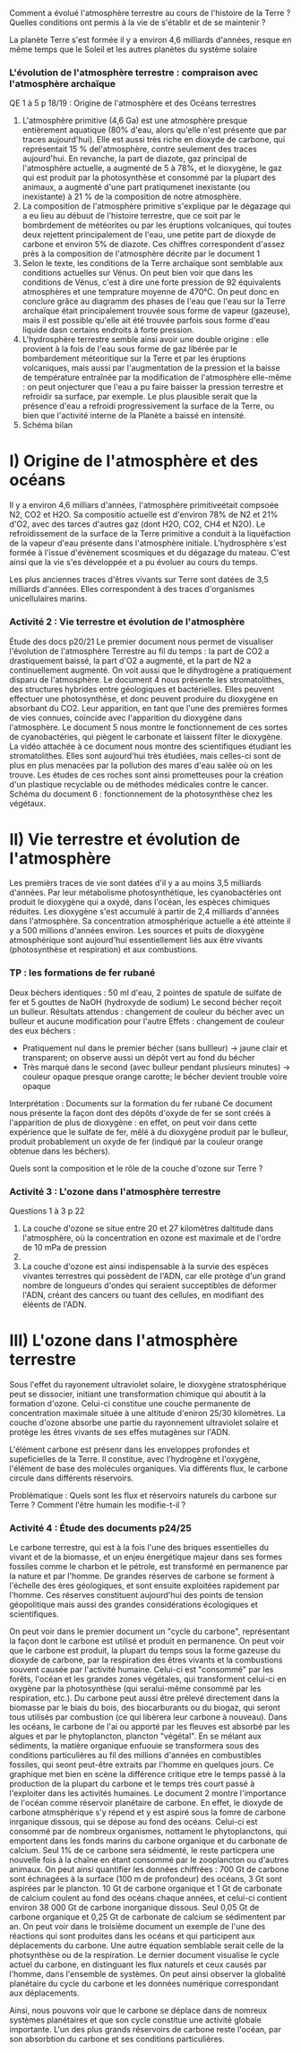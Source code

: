 Comment a évolué l'atmosphère terrestre au cours de l'histoire de la Terre ? Quelles conditions ont permis à la vie de s'établir et de se maintenir ?

La planète Terre s'est formée il y a environ 4,6 milliards d'années, resque en même temps que le Soleil et les autres planètes du système solaire

### L'évolution de l'atmosphère terrestre : compraison avec l'atmosphère archaïque
QE 1 à 5 p 18/19 : Origine de l'atmosphère et des Océans terrestres
1. L'atmosphère primitive (4,6 Ga) est une atmosphère presque entièrement aquatique (80% d'eau, alors qu'elle n'est présente que par traces aujourd'hui). Elle est aussi très riche en dioxyde de carbone, qui représentait 15 % del'atmosphère, contre seulement des traces aujourd'hui. En revanche, la part de diazote, gaz principal de l'atmosphère actuelle, a augmenté de 5 à 78%, et le dioxygène, le gaz qui est produit par la photosynthèse et consommé par la plupart des animaux, a augmenté d'une part pratiqumenet inexistante (ou inexistante) à 21 % de la composition de notre atmosphère. 
2. La composition de l'atmosphère primitive s'explique par le dégazage qui a eu lieu au débuut de l'histoire terrestre, que ce soit par le bombrdement de météorites ou par les éruptions volcaniques, qui toutes deux rejettent principalement de l'eau, une petite part de dioxyde de carbone et environ 5% de diazote. Ces chiffres correspondent d'assez près à la composition de l'atmosphère décrite par le document 1 
3. Selon le texte, les conditions de la Terre archaïque sont semblable aux conditions actuelles sur Vénus. On peut bien voir que dans les conditions de Vénus, c'est à dire une forte pression de 92 équivalents atmosphères et une temprature moyenne de 470°C. On peut donc en conclure grâce au diagramm des phases de l'eau que l'eau sur la Terre archaïque était principalement trouvée sous forme de vapeur (gazeuse), mais il est possible qu'elle ait été trouvée parfois sous forme d'eau liquide dasn certains endroits à forte pression.
4. L'hydrosphère terrestre semble ainsi avoir une double origine : elle provient à la fois de l'eau sous forme de gaz libérée par le bombardement méteoritique sur la Terre et par les éruptions volcaniques, mais aussi par l'augmentation de la pression et la baisse de température entraînée par la modification de l'atmosphère elle-même : on peut onjecturer que l'eau a pu faire baisser la pression terrestre et refroidir sa surface, par exemple. Le plus plausible serait que la présence d'eau a refroidi progressivement la surface de la Terre, ou bien que l'activité interne de la Planète a baissé en intensité.
5. Schéma bilan

# I) Origine de l'atmosphère et des océans
Il y a environ 4,6 milliars d'années, l'atmosphère primitiveétait compsoée N2, CO2 et H2O. Sa compositio actuelle est d'environ 78% de N2 et 21% d'O2, avec des tarces d'autres gaz (dont H2O, CO2, CH4 et N2O).
Le refroidissement de la surface de la Terre primitive a conduit à la liquéfaction de la vapeur d'eau présente dans l'atmosphère initiale. L'hydrosphère s'est formée à l'issue d'évènement scosmiques et du dégazage du mateau.
C'est ainsi que la vie s'es développée et a pu évoluer au cours du temps.

Les plus anciennes traces d'êtres vivants sur Terre sont datées de 3,5 milliards d'années. Elles correspondent à des traces d'organismes unicellulaires marins.

### Activité 2 : Vie terrestre et évolution de l'atmosphère
Étude des docs p20/21 
Le premier document nous permet de visualiser l'évolution de l'atmosphère Terrestre au fil du temps : la part de CO2 a drastiquement baissé, la part d'O2 a augmenté, et la part de N2 a continuellement augmenté. On voit aussi que le dihydrogène a pratiquement disparu de l'atmosphère.
Le document 4 nous présente les stromatolithes, des structures hybrides entre géologiques et bactérielles. Elles peuvent effectuer une photosynthèse, et donc peuvent produire du dioxygène en absorbant du CO2. Leur apparition, en tant que l'une des premières formes de vies connues, coïncide avec l'apparition du dioxygène dans l'atmosphère.
Le document 5 nous montre le fonctionnement de ces sortes de cyanobactéries, qui piègent le carbonate et laissent filter le dioxygène. La vidéo attachée à ce document nous montre des scientifiques étudiant les stromatolithes. Elles sont aujourd'hui très étudiées, mais celles-ci sont de plus en plus menacées par la pollution des mares d'eau salée où on les trouve. Les études de ces roches sont ainsi prometteuses pour la création d'un plastique recyclable ou de méthodes médicales contre le cancer.
Schéma du document 6 : fonctionnement de la photosynthèse chez les végétaux.

# II) Vie terrestre et évolution de l'atmosphère
Les premièrs traces de vie sont datées d'il y a au moins 3,5 milliards d'années. Par leur métabolisme photosynthétique, les cyanobactéries ont produit le dioxygène qui a oxydé, dans l'océan, les espèces chimiques réduites.
Les dioxygène s'est accumulé à partir de  2,4 milliards d'années dans l'atmosphère. Sa concentration atmosphérique actuelle a été atteinte il y a 500 millions d'années environ.
Les sources et puits de dioxygène atmosphérique sont aujourd'hui essentiellement liés aux être vivants (photosynthèse et respiration) et aux combustions.
 
### TP  : les formations de fer rubané
Deux béchers identiques : 50 ml d'eau, 2 pointes de spatule de sulfate de fer et 5 gouttes de NaOH (hydroxyde de sodium)
Le second bécher reçoit un bulleur.
Résultats attendus : changement de couleur du bécher avec un bulleur et aucune modification pour l'autre
Effets : changement de couleur des eux béchers :
- Pratiquement nul dans le premier bécher (sans bullleur) -> jaune clair et transparent; on observe aussi un dépôt vert au fond du bécher
- Très marqué dans le second (avec bulleur pendant plusieurs minutes) -> couleur opaque presque orange carotte; le bécher devient trouble voire opaque

Interprétation : Documents sur la formation du fer rubané
Ce document nous présente la façon dont des dépôts d'oxyde de fer se sont créés à l'apparition de plus de dioxygène : en effet, on peut voir dans cette expérience que le sulfate de fer, mêlé à du dioxygène produit par le bulleur, produit probablement un oxyde de fer (indiqué par la couleur orange obtenue dans les béchers).

Quels sont la composition et le rôle de la couche d'ozone sur Terre ?
### Activité 3 : L'ozone dans l'atmosphère terrestre
Questions 1 à 3 p 22
1. La couche d'ozone se situe entre 20 et 27 kilomètres daltitude dans l'atmosphère, où la concentration en ozone est maximale et de l'ordre de 10 mPa de pression
2. 
3. La couche d'ozone est ainsi indispensable à la survie des espèces vivantes terrestres qui possèdent de l'ADN, car elle protège d'un grand nombre de longueurs d'ondes qui seraient succeptibles de déformer l'ADN, créant des cancers ou tuant des cellules, en modifiant des éléents de l'ADN.

# III) L'ozone dans l'atmosphère terrestre
Sous l'effet du rayonement ultraviolet solaire, le dioxygène stratosphérique peut se dissocier, initiant une transformation chimique qui aboutit à la formation d'ozone. Celui-ci constitue une couche permanente de concentration maximale située à une altitude d'eniron 25/30 kilomètres. La couche d'ozone absorbe une partie du rayonnement ultraviolet solaire et protège les êtres vivants de ses effes mutagènes sur l'ADN.

L'élément carbone est présenr dans les enveloppes profondes et supeficielles de la Terre. Il constitue, avec l'hydrogène et l'oxygène, l'élément de base des molécules organiques. Via différents flux, le carbone circule dans différents réservoirs.

Problématique : Quels sont les flux et réservoirs naturels du carbone sur Terre ? Comment l'être humain les modifie-t-il ?

### Activité 4 : Étude des documents p24/25
Le carbone terrestre, qui est à la fois l'une des briques essentielles du vivant et de la biomasse, et un enjeu énergétique majeur dans ses formes fossiles comme le charbon et le pétrole, est transformé en permanence par la nature et par l'homme. De grandes réserves de carbone se forment à l'échelle des ères géologiques, et sont ensuite exploitées rapidement par l'homme. Ces réserves constituent aujourd'hui des points de tension géopolitique mais aussi des grandes considérations écologiques et scientifiques.

On peut voir dans le premier document un "cycle du carbone", représentant la façon dont le carbone est utilisé et produit en permanence. On peut voir que le carbone est produit, la plupart du temps sous la forme gazeuse du dioxyde de carbone, par la respiration des êtres vivants et la combustions souvent causée par l'activité humaine. Celui-ci est "consommé" par les forêts, l'océan et les grandes zones végétales, qui transforment celui-ci en oxygène par la photosynthèse (qui seralui-même consommé par les respiration, etc.). Du carbone peut aussi être prélevé directement dans la biomasse par le biais du bois, des biocarburants ou du biogaz, qui seront tous utilisés par combustion (ce qui libèrera leur carbone à nouveau). Dans les océans, le carbone de l'ai ou apporté par les fleuves est absorbé par les algues et par le phytoplancton, plancton "végétal". En se mélant aux sédiments, la matière organique enfuouie se transformera sous des conditions particulières au fil des millions d'années en combustibles fossiles, qui seont peut-être extraits par l'homme en quelques jours.
Ce graphique met bien en scène la différence critique etre le temps passé à la production de la plupart du carbone et le temps très court passé à l'exploiter dans les activités humaines.
Le document 2 montre l'importance de l'océan comme réservoir planétaire de carbone. En effet, le dioxyde de carbone atmsphérique s'y répend et y est aspiré sous la fomre de carbone inrganique dissous, qui se dépose au fond des océans. Celui-ci est consommé par de nombreux organismes, nottament le phytoplanctons, qui emportent dans les fonds marins du carbone organique et du carbonate de calcium. Seul 1% de ce carbone sera séidmenté, le reste particpera une nouvelle fois à la chaîne en étant consommé par le zooplancton ou d'autres animaux.
On peut ainsi quantifier les données chiffrées : 700 Gt de carbone sont échnagées à la surface (100 m de profondeur) des océans, 3 Gt sont aspirées par le plancton. 10 Gt de carbone organique et 1 Gt de carbonate de calcium coulent au fond des océans chaque années, et celui-ci contient environ 38 000 Gt de carbone inorganique dissous. Seul 0,05 Gt de carbone organique et 0,25 Gt de carbonate de calcium se sédimentent par an.
On peut voir dans le troisième document un exemple de l'une des réactions qui sont produites dans les océans et qui participent aux déplacements du carbone. Une autre équation semblable serait celle de la photsynthèse ou de la respiration.
Le dernier document visualise le cycle actuel du carbone, en distinguant les flux naturels et ceux causés par l'homme, dans l'ensemble de systèmes. On peut ainsi observer la globalité planétaire du cycle du carbone et les données numérique correspondant aux déplacements.

Ainsi, nous pouvons voir que le carbone se déplace dans de nomreux systèmes planétaires et que son cycle constitue une activité globale importante. L'un des plus grands réservoirs de carbone reste l'océan, par son absorbtion du carbone et ses conditions particulières.